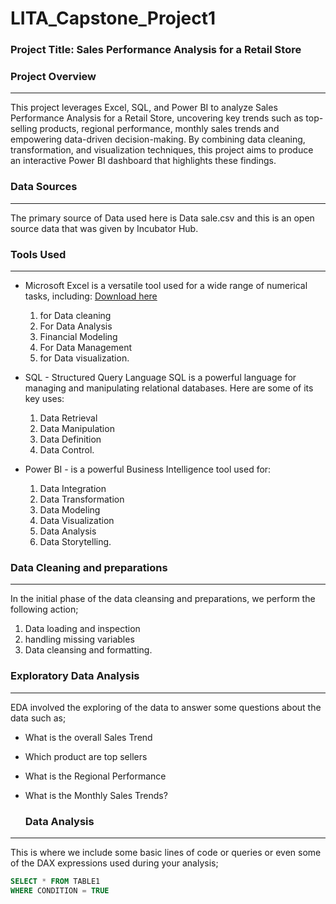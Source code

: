# LITA_Capstone_Project1
### Project Title: Sales Performance Analysis for a Retail Store

### Project Overview
---
This project leverages Excel, SQL, and Power BI to analyze Sales Performance Analysis for a Retail Store, uncovering key trends such as top-selling products, regional performance, monthly sales trends and empowering data-driven decision-making. By combining data cleaning, transformation, and visualization techniques, this project aims to produce an interactive Power BI dashboard that highlights these findings.

### Data Sources
---
The primary source of Data used here is Data sale.csv and this is an open source data that was given by Incubator Hub. 

### Tools Used
---
- Microsoft Excel is a versatile tool used for a wide range of numerical tasks, including: [Download here](https://www.microsoft.com)
  1. for Data cleaning
  2. For Data Analysis 
  3. Financial Modeling
  4. For Data Management
  5. for Data visualization.
     
- SQL - Structured Query Language SQL is a powerful language for managing and manipulating relational databases. Here are some of its key uses:
   1. Data Retrieval
   2. Data Manipulation
   3. Data Definition
   4. Data Control.
      
- Power BI - is a powerful Business Intelligence tool used for:
  1. Data Integration
  2. Data Transformation
  3. Data Modeling
  4. Data Visualization
  5. Data Analysis
  6. Data Storytelling.

### Data Cleaning and preparations
---
  In the initial phase of the data cleansing and preparations, we perform the following action;
  1. Data loading and inspection
  2. handling missing variables
  3. Data cleansing and formatting.

 ### Exploratory Data Analysis
 ---
EDA involved the exploring of the data to answer some questions about the data such as;
- What is the overall Sales Trend
- Which product are top sellers
- What is the Regional Performance
- What is the Monthly Sales Trends?

  ### Data Analysis
---
This is where we include some basic lines of code or queries or even some of the DAX expressions used during your analysis;

``` SQL
SELECT * FROM TABLE1
WHERE CONDITION = TRUE

